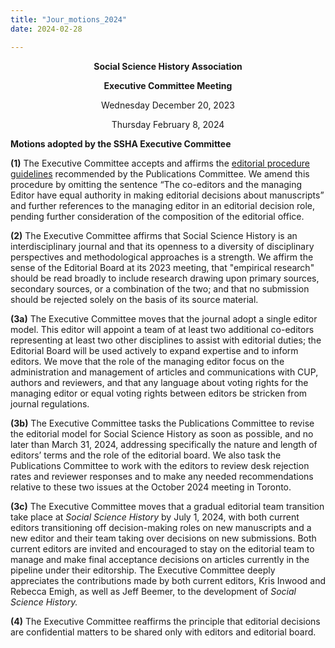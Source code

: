 ```yaml
---
title: "Jour_motions_2024"
date: 2024-02-28

---
```

<center>

**Social Science History Association**

**Executive Committee Meeting**

Wednesday December 20, 2023

Thursday February 8, 2024

</center>

**Motions adopted by the SSHA Executive Committee**

**(1)** The Executive Committee accepts and affirms the [editorial procedure guidelines](https://ssha.org/guidelines/) recommended by the Publications Committee. We amend this procedure by omitting the sentence “The co-editors and the managing Editor have equal authority in making editorial decisions about manuscripts” and further references to the managing editor in an editorial decision role, pending further consideration of the composition of the editorial office.

**(2)** The Executive Committee affirms that Social Science History is an interdisciplinary journal and that its openness to a diversity of disciplinary perspectives and methodological approaches is a strength. We affirm the sense of the Editorial Board at its 2023 meeting, that "empirical research" should be read broadly to include research drawing upon primary sources, secondary sources, or a combination of the two; and that no submission should be rejected solely on the basis of its source material.

**(3a)** The Executive Committee moves that the journal adopt a single editor model. This editor will appoint a team of at least two additional co-editors representing at least two other disciplines to assist with editorial duties; the Editorial Board will be used actively to expand expertise and to inform editors. We move that the role of the managing editor focus on the administration and management of articles and communications with CUP, authors and reviewers, and that any language about voting rights for the managing editor or equal voting rights between editors be stricken from journal regulations.

**(3b)** The Executive Committee tasks the Publications Committee to revise the editorial model for Social Science History as soon as possible, and no later than March 31, 2024, addressing specifically the nature and length of editors’ terms and the role of the editorial board. We also task the Publications Committee to work with the editors to review desk rejection rates and reviewer responses and to make any needed recommendations relative to these two issues at the October 2024 meeting in Toronto. 

**(3c)** The Executive Committee moves that a gradual editorial team transition take place at *Social Science History* by July 1, 2024, with both current editors transitioning off decision-making roles on new manuscripts and a new editor and their team taking over decisions on new submissions. Both current editors are invited and encouraged to stay on the editorial team to manage and make final acceptance decisions on articles currently in the pipeline under their editorship. The Executive Committee deeply appreciates the contributions made by both current editors, Kris Inwood and Rebecca Emigh, as well as Jeff Beemer, to the development of *Social Science History.* 

**(4)** The Executive Committee reaffirms the principle that editorial decisions are confidential matters to be shared only with editors and editorial board.